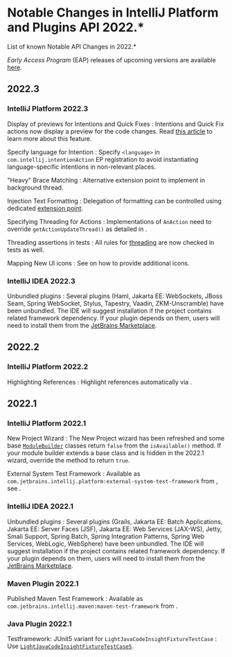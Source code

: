 # Notable Changes in IntelliJ Platform and Plugins API 2022.*

<!-- Copyright 2000-2023 JetBrains s.r.o. and other contributors. Use of this source code is governed by the Apache 2.0 license that can be found in the LICENSE file. -->

<link-summary>List of known Notable API Changes in 2022.*</link-summary>

_Early Access Program_ (EAP) releases of upcoming versions are available [here](https://eap.jetbrains.com).

## 2022.3

<include from="tools_gradle_intellij_plugin.md" element-id="gradle_plugin_223_problem"/>

### IntelliJ Platform 2022.3

Display of previews for Intentions and Quick Fixes
: Intentions and Quick Fix actions now display a preview for the code changes. Read [this article](code_intentions_preview.md) to learn more about this feature.

Specify language for Intention
: Specify `<language>` in `com.intellij.intentionAction` EP registration to avoid instantiating language-specific intentions in non-relevant places.

"Heavy" Brace Matching
: Alternative extension point to implement [](additional_minor_features.md#brace-matching) in background thread.

Injection Text Formatting
: Delegation of formatting can be controlled using dedicated [extension point](language_injection.md#formatting).

Specifying Threading for Actions
: Implementations of `AnAction` need to override `getActionUpdateThread()` as detailed in [](basic_action_system.md#principal-implementation-overrides).

Threading assertions in tests
: All rules for [threading](general_threading_rules.md) are now checked in tests as well.

Mapping New UI icons
: See [](work_with_icons_and_images.md#mapping-new-ui-icons) on how to provide additional icons.

### IntelliJ IDEA 2022.3

Unbundled plugins
: Several plugins (Haml, Jakarta EE: WebSockets, JBoss Seam, Spring WebSocket, Stylus, Tapestry, Vaadin, ZKM-Unscramble) have been unbundled. The IDE will suggest installation if the project contains related framework dependency. If your plugin depends on them, users will need to install them from the [JetBrains Marketplace](https://plugins.jetbrains.com).

## 2022.2

### IntelliJ Platform 2022.2

Highlighting References
: Highlight references automatically via [](references_and_resolve.md#additional-highlighting).

## 2022.1

### IntelliJ Platform 2022.1

New Project Wizard
: The <control>New Project</control> wizard has been refreshed and some base [`ModuleBuilder`](%gh-ic%/platform/lang-core/src/com/intellij/ide/util/projectWizard/ModuleBuilder.java) classes return `false` from the `isAvailable()` method. If your module builder extends a base class and is hidden in the 2022.1 wizard, override the method to return `true`.

External System Test Framework
: Available as `com.jetbrains.intellij.platform:external-system-test-framework` from [](intellij_artifacts.md), see [](external_system_integration.md#testing).

### IntelliJ IDEA 2022.1

Unbundled plugins
: Several plugins (Grails, Jakarta EE: Batch Applications, Jakarta EE: Server Faces (JSF), Jakarta EE: Web Services (JAX-WS), Jetty, Smali Support, Spring Batch, Spring Integration Patterns, Spring Web Services, WebLogic, WebSphere) have been unbundled. The IDE will suggest installation if the project contains related framework dependency. If your plugin depends on them, users will need to install them from the [JetBrains Marketplace](https://plugins.jetbrains.com).

### Maven Plugin 2022.1

Published Maven Test Framework
: Available as `com.jetbrains.intellij.maven:maven-test-framework` from [](intellij_artifacts.md).

### Java Plugin 2022.1

Testframework: JUnit5 variant for `LightJavaCodeInsightFixtureTestCase`
: Use [`LightJavaCodeInsightFixtureTestCase5`](%gh-ic%/java/testFramework/src/com/intellij/testFramework/fixtures/LightJavaCodeInsightFixtureTestCase5.kt).
